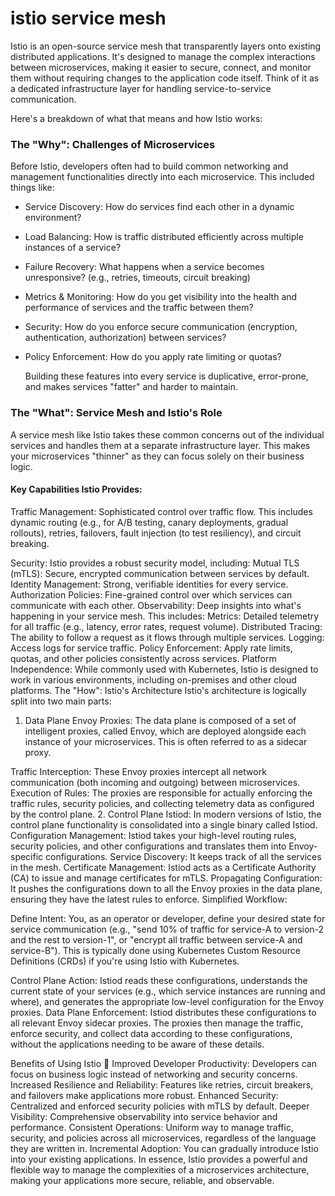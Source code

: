 # istio service mesh

Istio is an open-source service mesh that transparently layers onto existing distributed applications. It's designed to manage the complex interactions between microservices, making it easier to secure, connect, and monitor them without requiring changes to the application code itself. Think of it as a dedicated infrastructure layer for handling service-to-service communication.


Here's a breakdown of what that means and how Istio works:

### The "Why": Challenges of Microservices
Before Istio, developers often had to build common networking and management functionalities directly into each microservice. This included things like:

- Service Discovery: How do services find each other in a dynamic environment?
- Load Balancing: How is traffic distributed efficiently across multiple instances of a service?
- Failure Recovery: What happens when a service becomes unresponsive? (e.g., retries, timeouts, circuit breaking)
- Metrics & Monitoring: How do you get visibility into the health and performance of services and the traffic between them?
- Security: How do you enforce secure communication (encryption, authentication, authorization) between services?
- Policy Enforcement: How do you apply rate limiting or quotas?

  Building these features into every service is duplicative, error-prone, and makes services "fatter" and harder to maintain.

### The "What": Service Mesh and Istio's Role
A service mesh like Istio takes these common concerns out of the individual services and handles them at a separate infrastructure layer. This makes your microservices "thinner" as they can focus solely on their business logic.


#### Key Capabilities Istio Provides:

Traffic Management: Sophisticated control over traffic flow. This includes dynamic routing (e.g., for A/B testing, canary deployments, gradual rollouts), retries, failovers, fault injection (to test resiliency), and circuit breaking.

Security: Istio provides a robust security model, including:
Mutual TLS (mTLS): Secure, encrypted communication between services by default.
Identity Management: Strong, verifiable identities for every service.
Authorization Policies: Fine-grained control over which services can communicate with each other.
Observability: Deep insights into what's happening in your service mesh. This includes: 
Metrics: Detailed telemetry for all traffic (e.g., latency, error rates, request volume).
Distributed Tracing: The ability to follow a request as it flows through multiple services.
Logging: Access logs for service traffic.
Policy Enforcement: Apply rate limits, quotas, and other policies consistently across services.
Platform Independence: While commonly used with Kubernetes, Istio is designed to work in various environments, including on-premises and other cloud platforms.
The "How": Istio's Architecture
Istio's architecture is logically split into two main parts:

1. Data Plane
Envoy Proxies: The data plane is composed of a set of intelligent proxies, called Envoy, which are deployed alongside each instance of your microservices. This is often referred to as a sidecar proxy.

Traffic Interception: These Envoy proxies intercept all network communication (both incoming and outgoing) between microservices.
Execution of Rules: The proxies are responsible for actually enforcing the traffic rules, security policies, and collecting telemetry data as configured by the control plane.
2. Control Plane
Istiod: In modern versions of Istio, the control plane functionality is consolidated into a single binary called Istiod.
Configuration Management: Istiod takes your high-level routing rules, security policies, and other configurations and translates them into Envoy-specific configurations.
Service Discovery: It keeps track of all the services in the mesh.
Certificate Management: Istiod acts as a Certificate Authority (CA) to issue and manage certificates for mTLS.
Propagating Configuration: It pushes the configurations down to all the Envoy proxies in the data plane, ensuring they have the latest rules to enforce.
Simplified Workflow:

Define Intent: You, as an operator or developer, define your desired state for service communication (e.g., "send 10% of traffic for service-A to version-2 and the rest to version-1", or "encrypt all traffic between service-A and service-B"). This is typically done using Kubernetes Custom Resource Definitions (CRDs) if you're using Istio with Kubernetes.

Control Plane Action: Istiod reads these configurations, understands the current state of your services (e.g., which service instances are running and where), and generates the appropriate low-level configuration for the Envoy proxies.
Data Plane Enforcement: Istiod distributes these configurations to all relevant Envoy sidecar proxies. The proxies then manage the traffic, enforce security, and collect data according to these configurations, without the applications needing to be aware of these details.

Benefits of Using Istio 🚀
Improved Developer Productivity: Developers can focus on business logic instead of networking and security concerns.
Increased Resilience and Reliability: Features like retries, circuit breakers, and failovers make applications more robust.
Enhanced Security: Centralized and enforced security policies with mTLS by default.
Deeper Visibility: Comprehensive observability into service behavior and performance.
Consistent Operations: Uniform way to manage traffic, security, and policies across all microservices, regardless of the language they are written in.
Incremental Adoption: You can gradually introduce Istio into your existing applications.
In essence, Istio provides a powerful and flexible way to manage the complexities of a microservices architecture, making your applications more secure, reliable, and observable.
